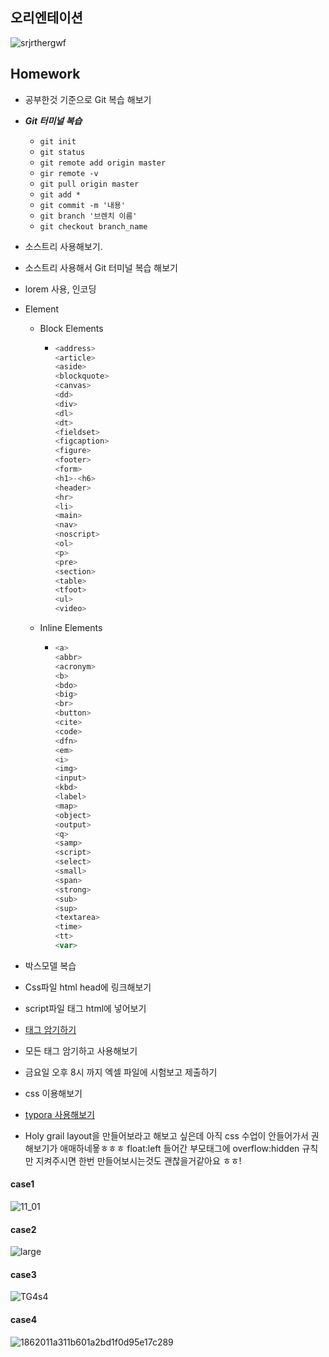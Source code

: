 ##  오리엔테이션

![srjrthergwf](https://user-images.githubusercontent.com/33567964/71759076-1b64bb00-2eeb-11ea-8586-3626bd797b3a.png)


## Homework



+ 공부한것 기준으로 Git 복습 해보기

+ ***Git 터미널 복습***
  + `git init`
  + `git status`
  + `git remote add origin master`
  + `gir remote -v`
  + `git pull origin master`
  + `git add *`
  + `git commit -m '내용'`
  + `git branch '브렌치 이름'`
  + `git checkout branch_name`
  
+ 소스트리 사용해보기.

+ 소스트리 사용해서 Git 터미널 복습 해보기

+ lorem 사용, 인코딩

+ Element

  + Block Elements

    + ```js
      <address>
      <article>
      <aside>
      <blockquote>
      <canvas>
      <dd>
      <div>
      <dl>
      <dt>
      <fieldset>
      <figcaption>
      <figure>
      <footer>
      <form>
      <h1>-<h6>
      <header>
      <hr>
      <li>
      <main>
      <nav>
      <noscript>
      <ol>
      <p>
      <pre>
      <section>
      <table>
      <tfoot>
      <ul>
      <video>
      ```

    

  + Inline Elements

    + ```js
      <a>
      <abbr>
      <acronym>
      <b>
      <bdo>
      <big>
      <br>
      <button>
      <cite>
      <code>
      <dfn>
      <em>
      <i>
      <img>
      <input>
      <kbd>
      <label>
      <map>
      <object>
      <output>
      <q>
      <samp>
      <script>
      <select>
      <small>
      <span>
      <strong>
      <sub>
      <sup>
      <textarea>
      <time>
      <tt>
      <var>
      ```

      

+ 박스모델 복습

+ Css파일 html head에 링크해보기

+ script파일 태그 html에 넣어보기

+ [태그 암기하기](https://www.w3schools.com/tags/tag_doctype.asp)

+ 모든 태그 암기하고 사용해보기

+ 금요일 오후 8시 까지 엑셀 파일에 시험보고 제출하기

+ css 이용해보기

+ [typora  사용해보기](https://www.typora.io/)

+ Holy grail layout을 만들어보라고 해보고 싶은데 아직 css 수업이 안들어가서 권해보기가 애매하네욯ㅎㅎㅎ float:left 들어간 부모태그에 overflow:hidden 규칙만 지켜주시면 한번 만들어보시는것도 괜찮을거같아요 ㅎㅎ!

#### case1
![11_01](https://user-images.githubusercontent.com/33567964/71775341-95b43e80-2fc2-11ea-8e5e-3be01682435d.png)




#### case2
![large](https://user-images.githubusercontent.com/33567964/71775324-48d06800-2fc2-11ea-80c0-681497631d7d.png)



#### case3
![TG4s4](https://user-images.githubusercontent.com/33567964/71775332-61408280-2fc2-11ea-9748-753e9d3c1dcb.jpg)


#### case4
![1862011a311b601a2bd1f0d95e17c289](https://user-images.githubusercontent.com/33567964/71775335-7f0de780-2fc2-11ea-8b26-0aa79f701ce1.png)
